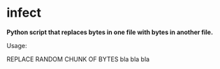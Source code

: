 # infect
**Python script that replaces bytes in one file with bytes in another file.**

Usage:

REPLACE RANDOM CHUNK OF BYTES
bla bla bla
